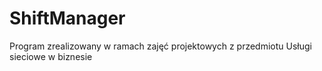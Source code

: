 # ShiftManager
Program zrealizowany w ramach zajęć projektowych z przedmiotu Usługi sieciowe w biznesie
